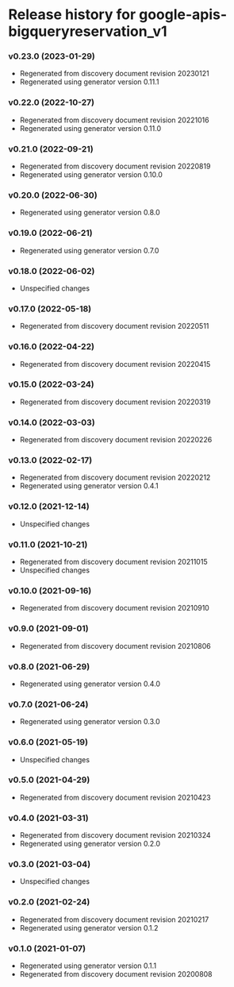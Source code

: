 # Release history for google-apis-bigqueryreservation_v1

### v0.23.0 (2023-01-29)

* Regenerated from discovery document revision 20230121
* Regenerated using generator version 0.11.1

### v0.22.0 (2022-10-27)

* Regenerated from discovery document revision 20221016
* Regenerated using generator version 0.11.0

### v0.21.0 (2022-09-21)

* Regenerated from discovery document revision 20220819
* Regenerated using generator version 0.10.0

### v0.20.0 (2022-06-30)

* Regenerated using generator version 0.8.0

### v0.19.0 (2022-06-21)

* Regenerated using generator version 0.7.0

### v0.18.0 (2022-06-02)

* Unspecified changes

### v0.17.0 (2022-05-18)

* Regenerated from discovery document revision 20220511

### v0.16.0 (2022-04-22)

* Regenerated from discovery document revision 20220415

### v0.15.0 (2022-03-24)

* Regenerated from discovery document revision 20220319

### v0.14.0 (2022-03-03)

* Regenerated from discovery document revision 20220226

### v0.13.0 (2022-02-17)

* Regenerated from discovery document revision 20220212
* Regenerated using generator version 0.4.1

### v0.12.0 (2021-12-14)

* Unspecified changes

### v0.11.0 (2021-10-21)

* Regenerated from discovery document revision 20211015
* Unspecified changes

### v0.10.0 (2021-09-16)

* Regenerated from discovery document revision 20210910

### v0.9.0 (2021-09-01)

* Regenerated from discovery document revision 20210806

### v0.8.0 (2021-06-29)

* Regenerated using generator version 0.4.0

### v0.7.0 (2021-06-24)

* Regenerated using generator version 0.3.0

### v0.6.0 (2021-05-19)

* Unspecified changes

### v0.5.0 (2021-04-29)

* Regenerated from discovery document revision 20210423

### v0.4.0 (2021-03-31)

* Regenerated from discovery document revision 20210324
* Regenerated using generator version 0.2.0

### v0.3.0 (2021-03-04)

* Unspecified changes

### v0.2.0 (2021-02-24)

* Regenerated from discovery document revision 20210217
* Regenerated using generator version 0.1.2

### v0.1.0 (2021-01-07)

* Regenerated using generator version 0.1.1
* Regenerated from discovery document revision 20200808

